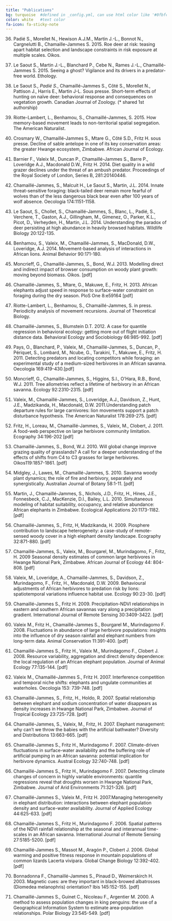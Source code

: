 ```yaml
---
title: "Publications"
bg: turquoise  #defined in _config.yml, can use html color like '#0fbfcf'
color: white   #text color
fa-icon: fa-sticky-note
---
```


36. Padié S., Morellet N., Hewison A.J.M., Martin J.-L., Bonnot N., Cargnelutti B., Chamaille-Jammes S. 2015. Roe deer at risk: teasing apart habitat selection and landscape constraints in risk exposure at multiple scales. Oikos.

35. Le Saout S., Martin J.-L., Blanchard P., Cebe N., Rames J.-L., Chamaillé-Jammes S. 2015. Seeing a ghost? Vigilance and its drivers in a predator-free world. Ethology.

34. Le Saout S.*, Padié S.*, Chamaillé-Jammes S., Côté S., Morellet N., Pattison J., Harris E., Martin J-L. Sous presse. Short-term effects of hunting on naïve deer: behavioral response and consequences on vegetation growth. Canadian Journal of Zoology. (* shared 1st authorship)

33. Riotte-Lambert, L., Benhamou, S., Chamaillé-Jammes, S. 2015. How memory-based movement leads to non-territorial spatial segregation. The American Naturalist.

32. Crosmary W., Chamaillé-Jammes S., Mtare G., Côté S.D., Fritz H. sous presse. Decline of sable antelope in one of its key conservation areas: the greater Hwange ecosystem, Zimbabwe. African Journal of Ecology.
31. Barnier F., Valeix M., Duncan P., Chamaillé-Jammes S., Barre P., Loveridge A.J., Macdonald D.W., Fritz H. 2014. Diet quality in a wild grazer declines under the threat of an ambush predator. Proceedings of the Royal Society of London, Series B, 281:20140446.

30. Chamaillé-Jammes, S., Malcuit H., Le Saout S., Martin, J.L. 2014. Innate threat-sensitive foraging: black-tailed deer remain more fearful of wolves than of the less dangerous black bear even after 100 years of wolf absence. Oecologia 174:1151-1158.

29. Le Saout, S., Chollet, S., Chamaillé-Jammes, S., Blanc, L., Padié, S., Verchere, T., Gaston, A.J., Gillingham, M., Gimenez, O., Parker, K.L., Picot, D., Verheyden, H., Martin, J.L. 2014. Understanding the paradox of deer persisting at high abundance in heavily browsed habitats. Wildlife Biology 20:122-135.

28. Benhamou, S., Valeix, M., Chamaillé-Jammes, S., MacDonald, D.W., Loveridge, A.J. 2014. Movement-based analysis of interactions in African lions. Animal Behavior 90:171-180.

27. Moncrieff, G., Chamaillé-Jammes, S., Bond, W.J. 2013. Modelling direct and indirect impact of browser consumption on woody plant growth: moving beyond biomass. Oikos. [pdf]

26. Chamaillé-Jammes, S., Mtare, G., Makuwe, E., Fritz, H. 2013. African elephants adjust speed in response to surface-water constraint on foraging during the dry season. PloS One 8:e59164 [pdf]

25. Riotte-Lambert, L., Benhamou, S., Chamaillé-Jammes, S. in press. Periodicity analysis of movement recursions. Journal of Theoretical Biology.

24. Chamaillé-Jammes, S., Blumstein D.T. 2012. A case for quantile regression in behavioral ecology: getting more out of flight initiation distance data. Behavioral Ecology and Sociobiology 66:985-992. [pdf]

23. Pays, O., Blanchard, P., Valeix, M., Chamaillé-Jammes, S., Duncan, P., Périquet, S., Lombard, M., Ncube, G., Tarakini, T., Makuwe, E., Fritz, H. 2011. Detecting predators and locating competitors while foraging: an experimental study of a medium-sized herbivores in an African savanna. Oecologia 169:419-430.[pdf]

22. Moncrieff, G., Chamaillé-Jammes, S., Higgins, S.I., O’Hara, R.B., Bond, W.J. 2011. Tree allometries reflect a lifetime of herbivory in an African savanna. Ecology 92:2310-2315. [pdf]

21. Valeix, M., Chamaillé-Jammes, S., Loveridge, A.J., Davidson, Z., Hunt, J.E., Madzikanda, H., Macdonald, D.W. 2011.Understanding patch departure rules for large carnivores: lion movements support a patch disturbance hypothesis. The American Naturalist 178:269-275. [pdf]

20. Fritz, H., Loreau, M., Chamaillé-Jammes, S., Valeix, M., Clobert, J. 2011. A food-web perspective on large herbivore community limitation. Ecography 34:196-202 [pdf]

19. Chamaillé-Jammes, S., Bond, W.J. 2010. Will global change improve grazing quality of grasslands? A call for a deeper understanding of the effects of shifts from C4 to C3 grasses for large herbivores. Oikos119:1857-1861. [pdf]

18. Midgley, J., Lawes, M., Chamaillé-Jammes, S. 2010. Savanna woody plant dynamics; the role of fire and herbivory, separately and synergistically. Australian Journal of Botany 58:1-11. [pdf]

17. Martin, J., Chamaillé-Jammes, S., Nichols, J.D., Fritz, H., Hines, J.E., Fonnesbeck, C.J., MacKenzie, D.I., Bailey, L.L. 2010. Simultaneous modeling of habitat suitability, occupancy, and relative abundance: African elephants in Zimbabwe. Ecological Applications 20:1173-1182. [pdf]

16. Chamaillé-Jammes, S., Fritz, H, Madzikanda, H. 2009. Piosphere contribution to landscape heterogeneity: a case-study of remote-sensed woody cover in a high elephant density landscape. Ecography 32:871-880. [pdf]

15. Chamaillé-Jammes, S., Valeix, M., Bourgarel, M., Murindagomo, F., Fritz, H. 2009 Seasonal density estimates of common large herbivores in Hwange National Park, Zimbabwe. African Journal of Ecology 44: 804-808. [pdf]

14. Valeix, M., Loveridge, A., Chamaillé-Jammes, S., Davidson, Z., Murindagomo, F., Fritz, H., Macdonald, D.W. 2009. Behavioural adjustments of African herbivores to predation risk by lions: spatiotemporal variations influence habitat use. Ecology 90:23-30. [pdf]

13. Chamaillé-Jammes S., Fritz H. 2009. Precipitation-NDVI relationships in eastern and southern African savannas vary along a precipitation gradient. International Journal of Remote Sensing 30:3409-3422. [pdf]

12. Valeix M., Fritz H., Chamaillé-Jammes S., Bourgarel M., Murindagomo F. 2008. Fluctuations in abundance of large herbivore populations: insights into the influence of dry season rainfall and elephant numbers from long-term data. Animal Conservation 11:391-400. [pdf]

11. Chamaillé-Jammes S., Fritz H., Valeix M., Murindagomo F., Clobert J. 2008. Resource variability, aggregation and direct density dependence: the local regulation of an African elephant population. Journal of Animal Ecology 77:135-144. [pdf]

10. Valeix M., Chamaillé-Jammes S., Fritz H. 2007. Interference competition and temporal niche shifts: elephants and ungulate communities at waterholes. Oecologia 153: 739-748. [pdf]

9. Chamaillé-Jammes, S., Fritz, H., Holdo, R. 2007. Spatial relationship between elephant and sodium concentration of water disappears as density increases in Hwange National Park, Zimbabwe. Journal of Tropical Ecology 23:725-728. [pdf]

8. Chamaillé-Jammes, S., Valeix, M., Fritz, H. 2007. Elephant management: why can’t we throw the babies with the artificial bathwater? Diversity and Distributions 13:663-665. [pdf]

7. Chamaillé-Jammes S., Fritz H., Murindagomo F. 2007. Climate-driven fluctuations in surface-water availability and the buffering role of artificial pumping in an African savanna: potential implication for herbivore dynamics. Austral Ecology 32:740-748. [pdf]

6. Chamaillé-Jammes S., Fritz H., Murindagomo F. 2007. Detecting climate changes of concern in highly variable environments: quantile regressions reveal that droughts worsen in Hwange National Park, Zimbabwe. Journal of Arid Environments 71:321-326. [pdf]

5. Chamaillé-Jammes S., Valeix M., Fritz H. 2007.Managing heterogeneity in elephant distribution: interactions between elephant population density and surface-water availability. Journal of Applied Ecology 44:625-633. [pdf]

4. Chamaillé-Jammes S., Fritz H., Murindagomo F. 2006. Spatial patterns of the NDVI rainfall relationship at the seasonal and interannual time-scales in an African savanna. International Journal of Remote Sensing 27:5185-5200. [pdf]

3. Chamaillé-Jammes S., Massot M., Aragón P., Clobert J. 2006. Global warming and positive fitness response in mountain populations of common lizards Lacerta vivipara. Global Change Biology 12:392-402. [pdf]

2. Bonnadonna F., Chamaillé-Jammes S., Pinaud D., Weimerskirch H. 2003. Magnetic cues: are they important in black-browed albatrosses (Diomedea melanophris) orientation? Ibis 145:152-155. [pdf]

1. Chamaillé-Jammes S., Guinet C., Nicoleau F., Argentier M. 2000. A method to assess population changes in king penguins: the use of a Geographical Information System to estimate area-population relationships. Polar Biology 23:545-549. [pdf]

